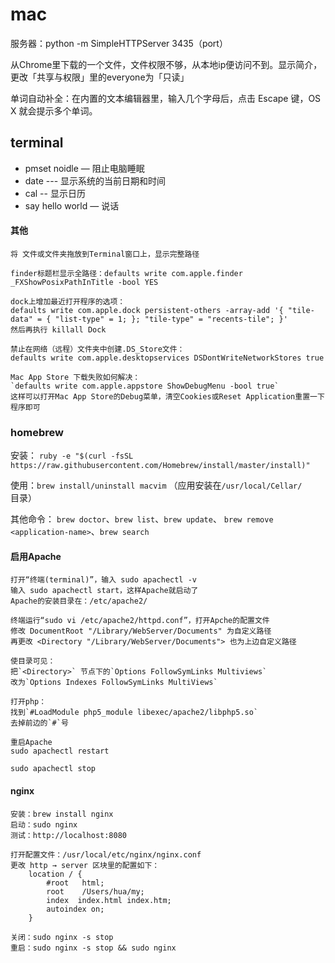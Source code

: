 # mac

服务器：python -m SimpleHTTPServer 3435（port）

从Chrome里下载的一个文件，文件权限不够，从本地ip便访问不到。显示简介，更改「共享与权限」里的everyone为「只读」

单词自动补全：在内置的文本编辑器里，输入几个字母后，点击 Escape 键，OS X 就会提示多个单词。

## terminal

* pmset noidle — 阻止电脑睡眠
* date --- 显示系统的当前日期和时间
* cal -- 显示日历
* say hello world  — 说话


#### 其他

    将 文件或文件夹拖放到Terminal窗口上，显示完整路径

    finder标题栏显示全路径：defaults write com.apple.finder _FXShowPosixPathInTitle -bool YES

    dock上增加最近打开程序的选项：
    defaults write com.apple.dock persistent-others -array-add '{ "tile-data" = { "list-type" = 1; }; "tile-type" = "recents-tile"; }'
    然后再执行 killall Dock

    禁止在网络（远程）文件夹中创建.DS_Store文件：
    defaults write com.apple.desktopservices DSDontWriteNetworkStores true  

    Mac App Store 下载失败如何解决：
    `defaults write com.apple.appstore ShowDebugMenu -bool true`
    这样可以打开Mac App Store的Debug菜单，清空Cookies或Reset Application重置一下程序即可


### homebrew
安装：
`ruby -e "$(curl -fsSL https://raw.githubusercontent.com/Homebrew/install/master/install)"`  

使用：`brew install/uninstall macvim`  （应用安装在`/usr/local/Cellar/`目录）

其他命令：
`brew doctor`、`brew list`、`brew update`、
`brew remove <application-name>`、`brew search`


#### 启用Apache

    打开“终端(terminal)”，输入 sudo apachectl -v
    输入 sudo apachectl start，这样Apache就启动了
    Apache的安装目录在：/etc/apache2/

    终端运行“sudo vi /etc/apache2/httpd.conf”，打开Apche的配置文件
    修改 DocumentRoot "/Library/WebServer/Documents" 为自定义路径
    再更改 <Directory "/Library/WebServer/Documents"> 也为上边自定义路径

    使目录可见：
    把`<Directory>` 节点下的`Options FollowSymLinks Multiviews`
    改为`Options Indexes FollowSymLinks MultiViews`

    打开php：
    找到`#LoadModule php5_module libexec/apache2/libphp5.so`
    去掉前边的`#`号

    重启Apache    
    sudo apachectl restart

    sudo apachectl stop

#### nginx

    安装：brew install nginx
    启动：sudo nginx
    测试：http://localhost:8080

    打开配置文件：/usr/local/etc/nginx/nginx.conf
    更改 http → server 区块里的配置如下：
        location / {
            #root   html;
            root    /Users/hua/my;
            index  index.html index.htm;
            autoindex on;
        }    

    关闭：sudo nginx -s stop
    重启：sudo nginx -s stop && sudo nginx
